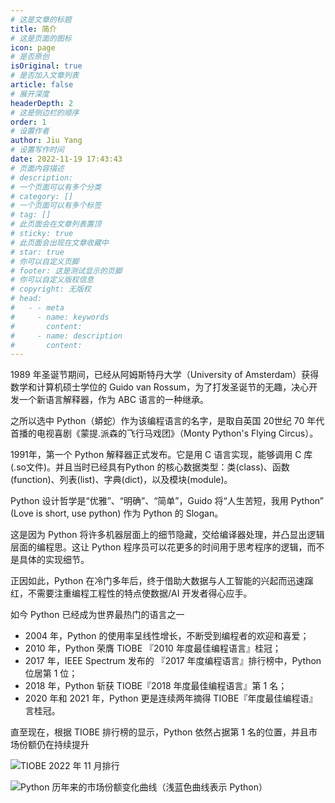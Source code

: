 ```yaml
---
# 这是文章的标题
title: 简介
# 这是页面的图标
icon: page
# 是否原创
isOriginal: true
# 是否加入文章列表
article: false
# 展开深度
headerDepth: 2
# 这是侧边栏的顺序
order: 1
# 设置作者
author: Jiu Yang
# 设置写作时间
date: 2022-11-19 17:43:43
# 页面内容描述
# description: 
# 一个页面可以有多个分类
# category: []
# 一个页面可以有多个标签
# tag: []
# 此页面会在文章列表置顶
# sticky: true
# 此页面会出现在文章收藏中
# star: true
# 你可以自定义页脚
# footer: 这是测试显示的页脚
# 你可以自定义版权信息
# copyright: 无版权
# head:
#   - - meta
#     - name: keywords
#       content: 
#     - name: description
#       content: 
---
```


 1989 年圣诞节期间，已经从阿姆斯特丹大学（University of Amsterdam）获得数学和计算机硕士学位的 Guido van Rossum，为了打发圣诞节的无趣，决心开发一个新语言解释器，作为 ABC 语言的一种继承。

之所以选中 Python（蟒蛇）作为该编程语言的名字，是取自英国 20世纪 70 年代首播的电视喜剧《蒙提.派森的飞行马戏团》（Monty Python's Flying Circus）。

1991年，第一个 Python 解释器正式发布。它是用 C 语言实现，能够调用 C 库(.so文件)。并且当时已经具有Python 的核心数据类型：类(class)、函数(function)、列表(list)、字典(dict)，以及模块(module)。

Python 设计哲学是“优雅”、“明确”、“简单”，Guido 将“人生苦短，我用 Python” (Love is short, use python) 作为 Python 的 Slogan。

这是因为 Python 将许多机器层面上的细节隐藏，交给编译器处理，并凸显出逻辑层面的编程思。这让 Python 程序员可以花更多的时间用于思考程序的逻辑，而不是具体的实现细节。

正因如此，Python 在冷门多年后，终于借助大数据与人工智能的兴起而迅速蹿红，不需要注重编程工程性的特点使数据/AI 开发者得心应手。

如今 Python 已经成为世界最热门的语言之一

-   2004 年，Python 的使用率呈线性增长，不断受到编程者的欢迎和喜爱；
-   2010 年，Python 荣膺 TIOBE 『2010 年度最佳编程语言』桂冠；
-   2017 年，IEEE Spectrum 发布的 『2017 年度编程语言』排行榜中，Python 位居第 1 位；
-   2018 年，Python 斩获 TIOBE『2018 年度最佳编程语言』第 1 名；
-   2020 年和 2021 年，Python 更是连续两年摘得 TIOBE『年度最佳编程语』言桂冠。

直至现在，根据 TIOBE 排行榜的显示，Python 依然占据第 1 名的位置，并且市场份额仍在持续提升

![TIOBE 2022 年 11 月排行]( https://static.iamjy.com/blog-images/202211191755250.png "TIOBE 2022年11月排行")


![Python 历年来的市场份额变化曲线（浅蓝色曲线表示 Python）]( https://static.iamjy.com/blog-images/202211201017263.png "Python 历年来的市场份额变化曲线（浅蓝色曲线表示 Python）")